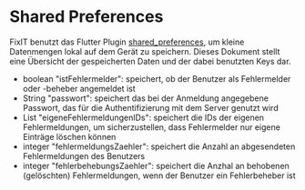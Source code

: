# Shared Preferences
FixIT benutzt das Flutter Plugin [shared_preferences](https://pub.dev/packages/shared_preferences), um kleine Datenmengen lokal auf dem Gerät zu speichern. 
Dieses Dokument stellt eine Übersicht der gespeicherten Daten und der dabei benutzten Keys dar.

* boolean "istFehlermelder": speichert, ob der Benutzer als Fehlermelder oder -beheber angemeldet ist
* String "passwort": speichert das bei der Anmeldung angegebene Passwort, das für die Authentifizierung mit dem Server genutzt wird
* List<String> "eigeneFehlermeldungenIDs": speichert die IDs der eigenen Fehlermeldungen, um sicherzustellen, dass Fehlermelder nur eigene Einträge löschen können
* integer "fehlermeldungsZaehler": speichert die Anzahl an abgesendeten Fehlermeldungen des Benutzers
* integer "fehlerbehebungsZaehler": speichert die Anzhal an behobenen (gelöschten) Fehlermeldungen, wenn der Benutzer ein Fehlerbeheber ist